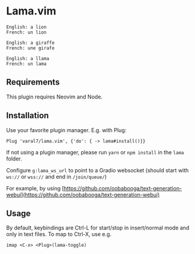 # Lama.vim

```
English: a lion
French: un lion

English: a giraffe
French: une girafe

English: a llama
French: un lama
```

## Requirements

This plugin requires Neovim and Node.

## Installation

Use your favorite plugin manager. E.g. with Plug:

```
Plug 'varal7/lama.vim', {'do': { -> lama#install()}}
```

If not using a plugin manager, please run `yarn` or `npm install` in the `lama` folder.

Configure `g:lama_ws_url` to point to a Gradio websocket (should start with `ws://` or `wss://` and end in `/join/queue/`)

For example, by using [https://github.com/oobabooga/text-generation-webui](https://github.com/oobabooga/text-generation-webui)

## Usage

By default, keybindings are Ctrl-L for start/stop in insert/normal mode and only in text files.
To map to Ctrl-X, use e.g.

```
imap <C-x> <Plug>(lama-toggle)
```
